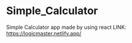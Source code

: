# Simple_Calculator
Simple Calculator app made by using react
LINK: https://logicmaster.netlify.app/
